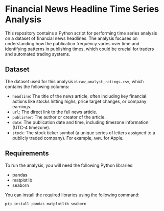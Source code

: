 # Financial News Headline Time Series Analysis

This repository contains a Python script for performing time series analysis on a dataset of financial news headlines. The analysis focuses on understanding how the publication frequency varies over time and identifying patterns in publishing times, which could be crucial for traders and automated trading systems.

## Dataset

The dataset used for this analysis is `raw_analyst_ratings.csv`, which contains the following columns:

- `headline`: The title of the news article, often including key financial actions like stocks hitting highs, price target changes, or company earnings.
- `url`: The direct link to the full news article.
- `publisher`: The author or creator of the article.
- `date`: The publication date and time, including timezone information (UTC-4 timezone).
- `stock`: The stock ticker symbol (a unique series of letters assigned to a publicly traded company). For example, `AAPL` for Apple.

## Requirements

To run the analysis, you will need the following Python libraries:

- pandas
- matplotlib
- seaborn

You can install the required libraries using the following command:

```bash
pip install pandas matplotlib seaborn
